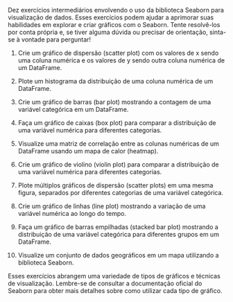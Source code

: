 Dez exercícios intermediários envolvendo o uso da biblioteca Seaborn para visualização de dados. Esses exercícios podem ajudar a aprimorar suas habilidades em explorar e criar gráficos com o Seaborn. Tente resolvê-los por conta própria e, se tiver alguma dúvida ou precisar de orientação, sinta-se à vontade para perguntar!

1. Crie um gráfico de dispersão (scatter plot) com os valores de x sendo uma coluna numérica e os valores de y sendo outra coluna numérica de um DataFrame.
   
2. Plote um histograma da distribuição de uma coluna numérica de um DataFrame.

3. Crie um gráfico de barras (bar plot) mostrando a contagem de uma variável categórica em um DataFrame.

4. Faça um gráfico de caixas (box plot) para comparar a distribuição de uma variável numérica para diferentes categorias.

5. Visualize uma matriz de correlação entre as colunas numéricas de um DataFrame usando um mapa de calor (heatmap).

6. Crie um gráfico de violino (violin plot) para comparar a distribuição de uma variável numérica para diferentes categorias.

7. Plote múltiplos gráficos de dispersão (scatter plots) em uma mesma figura, separados por diferentes categorias de uma variável categórica.

8. Crie um gráfico de linhas (line plot) mostrando a variação de uma variável numérica ao longo do tempo.

9. Faça um gráfico de barras empilhadas (stacked bar plot) mostrando a distribuição de uma variável categórica para diferentes grupos em um DataFrame.

10. Visualize um conjunto de dados geográficos em um mapa utilizando a biblioteca Seaborn.

Esses exercícios abrangem uma variedade de tipos de gráficos e técnicas de visualização. Lembre-se de consultar a documentação oficial do Seaborn para obter mais detalhes sobre como utilizar cada tipo de gráfico.